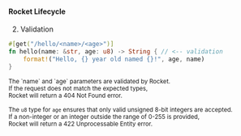 #### Rocket Lifecycle

2. Validation

```rust
#[get("/hello/<name>/<age>")]
fn hello(name: &str, age: u8) -> String { // <-- validation
    format!("Hello, {} year old named {}!", age, name)
}
```

<small>
The `name` and `age` parameters are validated by Rocket.<br>
If the request does not match the expected types,<br>
Rocket will return a 404 Not Found error.

The `u8` type for `age` ensures that only valid unsigned 8-bit integers are accepted.<br>
If a non-integer or an integer outside the range of 0-255 is provided,<br>
Rocket will return a 422 Unprocessable Entity error.
</small>


<aside class="notes">
</aside>
